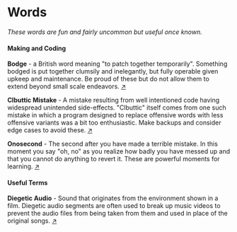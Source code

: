 # Words
*These words are fun and fairly uncommon but useful once known.*

#### Making and Coding

**Bodge** - a British word meaning "to patch together temporarily". Something bodged is put together clumsily and inelegantly, but fully operable given upkeep and maintenance. Be proud of these but do not allow them to extend beyond small scale endeavors. [↗](https://www.youtube.com/watch?v=lIFE7h3m40U)

**Clbuttic Mistake** - A mistake resulting from well intentioned code having widespread unintended side-effects. "Clbuttic" itself comes from one such mistake in which a program designed to replace offensive words with less offensive variants was a bit too enthusiastic. Make backups and consider edge cases to avoid these. [↗](https://www.youtube.com/watch?v=X6NJkWbM1xk)

**Onosecond** - The second after you have made a terrible mistake. In this moment you say "oh, no" as you realize how badly you have messed up and that you cannot do anything to revert it. These are powerful moments for learning. [↗](https://www.youtube.com/watch?v=X6NJkWbM1xk)

#### Useful Terms
**Diegetic Audio** - Sound that originates from the environment shown in a film. Diegetic audio segments are often used to break up music videos to prevent the audio files from being taken from them and used in place of the original songs. [↗](https://www.youtube.com/watch?v=G025oxyWv0E)
